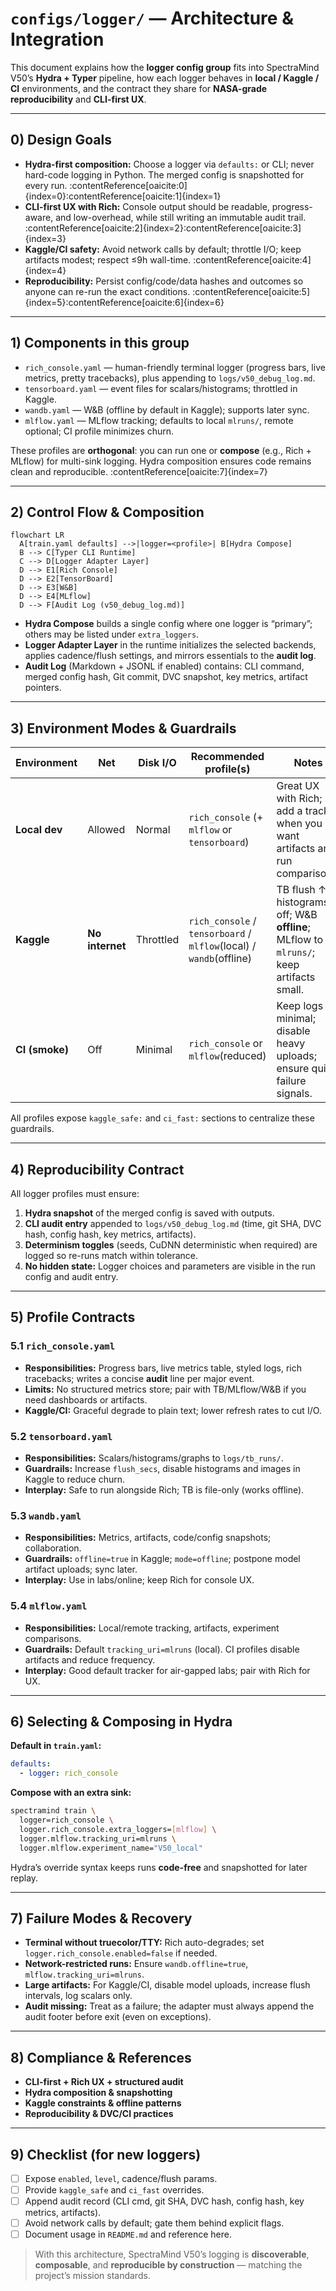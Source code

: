 # `configs/logger/` — Architecture & Integration

This document explains how the **logger config group** fits into SpectraMind V50’s **Hydra + Typer** pipeline, how each logger behaves in **local / Kaggle / CI** environments, and the contract they share for **NASA-grade reproducibility** and **CLI-first UX**.

---

## 0) Design Goals

- **Hydra-first composition:** Choose a logger via `defaults:` or CLI; never hard-code logging in Python. The merged config is snapshotted for every run. :contentReference[oaicite:0]{index=0}:contentReference[oaicite:1]{index=1}  
- **CLI-first UX with Rich:** Console output should be readable, progress-aware, and low-overhead, while still writing an immutable audit trail. :contentReference[oaicite:2]{index=2}:contentReference[oaicite:3]{index=3}  
- **Kaggle/CI safety:** Avoid network calls by default; throttle I/O; keep artifacts modest; respect ≤9h wall-time. :contentReference[oaicite:4]{index=4}  
- **Reproducibility:** Persist config/code/data hashes and outcomes so anyone can re-run the exact conditions. :contentReference[oaicite:5]{index=5}:contentReference[oaicite:6]{index=6}

---

## 1) Components in this group

- `rich_console.yaml` — human-friendly terminal logger (progress bars, live metrics, pretty tracebacks), plus appending to `logs/v50_debug_log.md`.
- `tensorboard.yaml` — event files for scalars/histograms; throttled in Kaggle.
- `wandb.yaml` — W&B (offline by default in Kaggle); supports later sync.
- `mlflow.yaml` — MLflow tracking; defaults to local `mlruns/`, remote optional; CI profile minimizes churn.

These profiles are **orthogonal**: you can run one or **compose** (e.g., Rich + MLflow) for multi-sink logging. Hydra composition ensures code remains clean and reproducible. :contentReference[oaicite:7]{index=7}

---

## 2) Control Flow & Composition

```mermaid
flowchart LR
  A[train.yaml defaults] -->|logger=<profile>| B[Hydra Compose]
  B --> C[Typer CLI Runtime]
  C --> D[Logger Adapter Layer]
  D --> E1[Rich Console]
  D --> E2[TensorBoard]
  D --> E3[W&B]
  D --> E4[MLflow]
  D --> F[Audit Log (v50_debug_log.md)]
````

* **Hydra Compose** builds a single config where one logger is “primary”; others may be listed under `extra_loggers`.
* **Logger Adapter Layer** in the runtime initializes the selected backends, applies cadence/flush settings, and mirrors essentials to the **audit log**.
* **Audit Log** (Markdown + JSONL if enabled) contains: CLI command, merged config hash, Git commit, DVC snapshot, key metrics, artifact pointers.&#x20;

---

## 3) Environment Modes & Guardrails

| Environment    | Net             | Disk I/O  | Recommended profile(s)                                              | Notes                                                                                     |
| -------------- | --------------- | --------- | ------------------------------------------------------------------- | ----------------------------------------------------------------------------------------- |
| **Local dev**  | Allowed         | Normal    | `rich_console` (+ `mlflow` or `tensorboard`)                        | Great UX with Rich; add a tracker when you want artifacts and run comparisons.            |
| **Kaggle**     | **No internet** | Throttled | `rich_console` / `tensorboard` / `mlflow`(local) / `wandb`(offline) | TB flush ↑; histograms off; W\&B **offline**; MLflow to `mlruns/`; keep artifacts small.  |
| **CI (smoke)** | Off             | Minimal   | `rich_console` or `mlflow`(reduced)                                 | Keep logs minimal; disable heavy uploads; ensure quick failure signals.                   |

All profiles expose `kaggle_safe:` and `ci_fast:` sections to centralize these guardrails.

---

## 4) Reproducibility Contract

All logger profiles must ensure:

1. **Hydra snapshot** of the merged config is saved with outputs.&#x20;
2. **CLI audit entry** appended to `logs/v50_debug_log.md` (time, git SHA, DVC hash, config hash, key metrics, artifacts).&#x20;
3. **Determinism toggles** (seeds, CuDNN deterministic when required) are logged so re-runs match within tolerance.
4. **No hidden state:** Logger choices and parameters are visible in the run config and audit entry.

---

## 5) Profile Contracts

### 5.1 `rich_console.yaml`

* **Responsibilities:** Progress bars, live metrics table, styled logs, rich tracebacks; writes a concise **audit** line per major event.
* **Limits:** No structured metrics store; pair with TB/MLflow/W\&B if you need dashboards or artifacts.
* **Kaggle/CI:** Graceful degrade to plain text; lower refresh rates to cut I/O.&#x20;

### 5.2 `tensorboard.yaml`

* **Responsibilities:** Scalars/histograms/graphs to `logs/tb_runs/`.
* **Guardrails:** Increase `flush_secs`, disable histograms and images in Kaggle to reduce churn.
* **Interplay:** Safe to run alongside Rich; TB is file-only (works offline).

### 5.3 `wandb.yaml`

* **Responsibilities:** Metrics, artifacts, code/config snapshots; collaboration.
* **Guardrails:** `offline=true` in Kaggle; `mode=offline`; postpone model artifact uploads; sync later.
* **Interplay:** Use in labs/online; keep Rich for console UX.

### 5.4 `mlflow.yaml`

* **Responsibilities:** Local/remote tracking, artifacts, experiment comparisons.
* **Guardrails:** Default `tracking_uri=mlruns` (local). CI profiles disable artifacts and reduce frequency.
* **Interplay:** Good default tracker for air-gapped labs; pair with Rich for UX.

---

## 6) Selecting & Composing in Hydra

**Default in `train.yaml`:**

```yaml
defaults:
  - logger: rich_console
```

**Compose with an extra sink:**

```bash
spectramind train \
  logger=rich_console \
  logger.rich_console.extra_loggers=[mlflow] \
  logger.mlflow.tracking_uri=mlruns \
  logger.mlflow.experiment_name="V50_local"
```

Hydra’s override syntax keeps runs **code-free** and snapshotted for later replay.&#x20;

---

## 7) Failure Modes & Recovery

* **Terminal without truecolor/TTY:** Rich auto-degrades; set `logger.rich_console.enabled=false` if needed.
* **Network-restricted runs:** Ensure `wandb.offline=true`, `mlflow.tracking_uri=mlruns`.
* **Large artifacts:** For Kaggle/CI, disable model uploads, increase flush intervals, log scalars only.
* **Audit missing:** Treat as a failure; the adapter must always append the audit footer before exit (even on exceptions).

---

## 8) Compliance & References

* **CLI-first + Rich UX + structured audit**
* **Hydra composition & snapshotting**
* **Kaggle constraints & offline patterns**
* **Reproducibility & DVC/CI practices**

---

## 9) Checklist (for new loggers)

* [ ] Expose `enabled`, `level`, cadence/flush params.
* [ ] Provide `kaggle_safe` and `ci_fast` overrides.
* [ ] Append audit record (CLI cmd, git SHA, DVC hash, config hash, key metrics, artifacts).
* [ ] Avoid network calls by default; gate them behind explicit flags.
* [ ] Document usage in `README.md` and reference here.

> With this architecture, SpectraMind V50’s logging is **discoverable**, **composable**, and **reproducible by construction** — matching the project’s mission standards.

```
```
